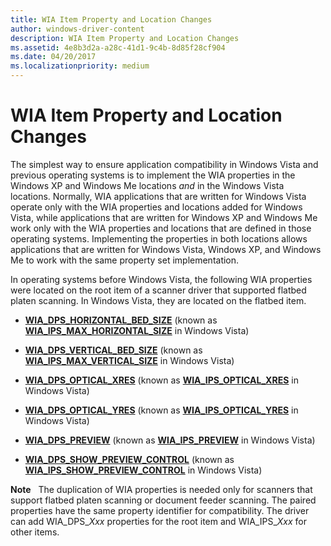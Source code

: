 ```yaml
---
title: WIA Item Property and Location Changes
author: windows-driver-content
description: WIA Item Property and Location Changes
ms.assetid: 4e8b3d2a-a28c-41d1-9c4b-8d85f28cf904
ms.date: 04/20/2017
ms.localizationpriority: medium
---
```


# WIA Item Property and Location Changes





The simplest way to ensure application compatibility in Windows Vista and previous operating systems is to implement the WIA properties in the Windows XP and Windows Me locations *and* in the Windows Vista locations. Normally, WIA applications that are written for Windows Vista operate only with the WIA properties and locations added for Windows Vista, while applications that are written for Windows XP and Windows Me work only with the WIA properties and locations that are defined in those operating systems. Implementing the properties in both locations allows applications that are written for Windows Vista, Windows XP, and Windows Me to work with the same property set implementation.

In operating systems before Windows Vista, the following WIA properties were located on the root item of a scanner driver that supported flatbed platen scanning. In Windows Vista, they are located on the flatbed item.

-   [**WIA\_DPS\_HORIZONTAL\_BED\_SIZE**](https://msdn.microsoft.com/library/windows/hardware/ff551399) (known as [**WIA\_IPS\_MAX\_HORIZONTAL\_SIZE**](https://msdn.microsoft.com/library/windows/hardware/ff552607) in Windows Vista)

-   [**WIA\_DPS\_VERTICAL\_BED\_SIZE**](https://msdn.microsoft.com/library/windows/hardware/ff551445) (known as [**WIA\_IPS\_MAX\_VERTICAL\_SIZE**](https://msdn.microsoft.com/library/windows/hardware/ff552611) in Windows Vista)

-   [**WIA\_DPS\_OPTICAL\_XRES**](https://msdn.microsoft.com/library/windows/hardware/ff551409) (known as [**WIA\_IPS\_OPTICAL\_XRES**](https://msdn.microsoft.com/library/windows/hardware/ff552620) in Windows Vista)

-   [**WIA\_DPS\_OPTICAL\_YRES**](https://msdn.microsoft.com/library/windows/hardware/ff551410) (known as [**WIA\_IPS\_OPTICAL\_YRES**](https://msdn.microsoft.com/library/windows/hardware/ff552622) in Windows Vista)

-   [**WIA\_DPS\_PREVIEW**](https://msdn.microsoft.com/library/windows/hardware/ff551422) (known as [**WIA\_IPS\_PREVIEW**](https://msdn.microsoft.com/library/windows/hardware/ff552643) in Windows Vista)

-   [**WIA\_DPS\_SHOW\_PREVIEW\_CONTROL**](https://msdn.microsoft.com/library/windows/hardware/ff551432) (known as [**WIA\_IPS\_SHOW\_PREVIEW\_CONTROL**](https://msdn.microsoft.com/library/windows/hardware/ff552652) in Windows Vista)

**Note**   The duplication of WIA properties is needed only for scanners that support flatbed platen scanning or document feeder scanning. The paired properties have the same property identifier for compatibility. The driver can add WIA\_DPS\_*Xxx* properties for the root item and WIA\_IPS\_*Xxx* for other items.

 

 

 




